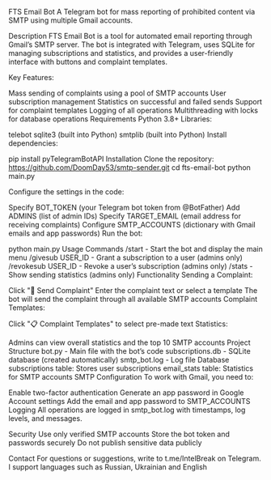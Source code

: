 FTS Email Bot
A Telegram bot for mass reporting of prohibited content via SMTP using multiple Gmail accounts.

Description
FTS Email Bot is a tool for automated email reporting through Gmail’s SMTP server. The bot is integrated with Telegram, uses SQLite for managing subscriptions and statistics, and provides a user-friendly interface with buttons and complaint templates.

Key Features:

Mass sending of complaints using a pool of SMTP accounts
User subscription management
Statistics on successful and failed sends
Support for complaint templates
Logging of all operations
Multithreading with locks for database operations
Requirements
Python 3.8+
Libraries:

telebot
sqlite3 (built into Python)
smtplib (built into Python)
Install dependencies:

pip install pyTelegramBotAPI
Installation
Clone the repository:
https://github.com/DoomDay53/smtp-sender.git
cd fts-email-bot
python main.py

Configure the settings in the code:

Specify BOT_TOKEN (your Telegram bot token from @BotFather)
Add ADMINS (list of admin IDs)
Specify TARGET_EMAIL (email address for receiving complaints)
Configure SMTP_ACCOUNTS (dictionary with Gmail emails and app passwords)
Run the bot:

python main.py
Usage
Commands
/start - Start the bot and display the main menu
/givesub USER_ID - Grant a subscription to a user (admins only)
/revokesub USER_ID - Revoke a user’s subscription (admins only)
/stats - Show sending statistics (admins only)
Functionality
Sending a Complaint:

Click "🚨 Send Complaint"
Enter the complaint text or select a template
The bot will send the complaint through all available SMTP accounts
Complaint Templates:

Click "📋 Complaint Templates" to select pre-made text
Statistics:

Admins can view overall statistics and the top 10 SMTP accounts
Project Structure
bot.py - Main file with the bot’s code
subscriptions.db - SQLite database (created automatically)
smtp_bot.log - Log file
Database
subscriptions table: Stores user subscriptions
email_stats table: Statistics for SMTP accounts
SMTP Configuration
To work with Gmail, you need to:

Enable two-factor authentication
Generate an app password in Google Account settings
Add the email and app password to SMTP_ACCOUNTS
Logging
All operations are logged in smtp_bot.log with timestamps, log levels, and messages.

Security
Use only verified SMTP accounts
Store the bot token and passwords securely
Do not publish sensitive data publicly

Contact
For questions or suggestions, write to t.me/IntelBreak on Telegram. I support languages ​​such as Russian, Ukrainian and English
